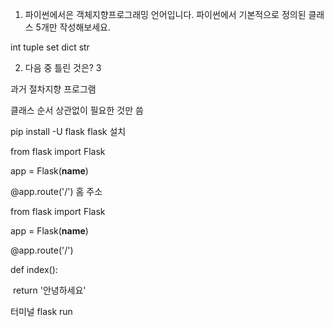 

1. 파이썬에서은 객체지향프로그래밍 언어입니다. 파이썬에서 기본적으로 정의된 클래스 5개만 작성해보세요.

int tuple set dict str

2. 다음 중 틀린 것은? 3

과거 절차지향 프로그램

클래스 순서 상관없이 필요한 것만 씀



pip install -U flask flask 설치

from flask import Flask

app = Flask(__name__)

@app.route('/')  홈 주소



from flask import Flask

app = Flask(__name__)

@app.route('/')

def index():

​    return '안녕하세요'



터미널 flask run